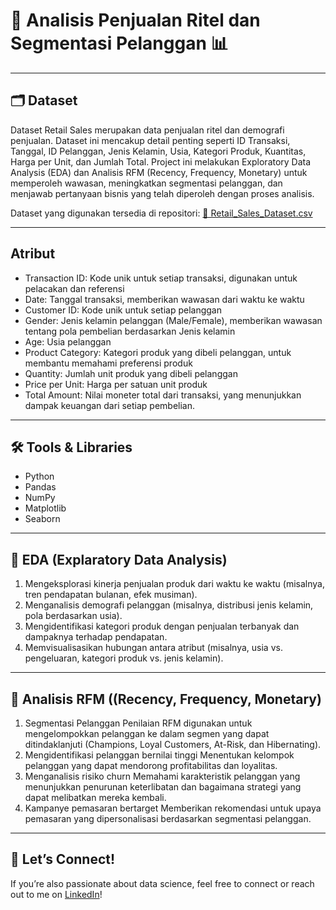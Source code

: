 #  🧺 Analisis Penjualan Ritel dan Segmentasi Pelanggan 📊


---

## 🗂 Dataset

Dataset Retail Sales merupakan data penjualan ritel dan demografi penjualan. Dataset ini mencakup detail penting seperti ID Transaksi, Tanggal, ID Pelanggan, Jenis Kelamin, Usia, Kategori Produk, Kuantitas, Harga per Unit, dan Jumlah Total. Project ini melakukan Exploratory Data Analysis (EDA) dan Analisis RFM (Recency, Frequency, Monetary) untuk memperoleh wawasan, meningkatkan segmentasi pelanggan, dan menjawab pertanyaan bisnis yang telah diperoleh dengan proses analisis.


Dataset yang digunakan tersedia di repositori: 
[🔗 Retail_Sales_Dataset.csv](https://github.com/Arfi3/Analisis-Penjualan-Ritel-dan-Segmentasi-Pelanggan/blob/main/retail_sales_dataset.csv)

---

## Atribut
- Transaction ID: Kode unik untuk setiap transaksi, digunakan untuk pelacakan dan referensi
- Date: Tanggal transaksi, memberikan wawasan dari waktu ke waktu
- Customer ID: Kode unik untuk setiap pelanggan
- Gender: Jenis kelamin pelanggan (Male/Female), memberikan wawasan tentang pola pembelian berdasarkan Jenis kelamin
- Age: Usia pelanggan
- Product Category: Kategori produk yang dibeli pelanggan, untuk membantu memahami preferensi produk
- Quantity: Jumlah unit produk yang dibeli pelanggan
- Price per Unit: Harga per satuan unit produk
- Total Amount: Nilai moneter total dari transaksi, yang menunjukkan dampak keuangan dari setiap pembelian.

---

## 🛠 Tools & Libraries

- Python  
- Pandas  
- NumPy  
- Matplotlib
- Seaborn

---

## 📌 EDA (Explaratory Data Analysis)

1. Mengeksplorasi kinerja penjualan produk dari waktu ke waktu (misalnya, tren pendapatan bulanan, efek musiman).
2. Menganalisis demografi pelanggan (misalnya, distribusi jenis kelamin, pola berdasarkan usia).
3. Mengidentifikasi kategori produk dengan penjualan terbanyak dan dampaknya terhadap pendapatan.
4. Memvisualisasikan hubungan antara atribut (misalnya, usia vs. pengeluaran, kategori produk vs. jenis kelamin).

---

## 🙌 Analisis RFM ((Recency, Frequency, Monetary)

1. Segmentasi Pelanggan
Penilaian RFM digunakan untuk mengelompokkan pelanggan ke dalam segmen yang dapat ditindaklanjuti (Champions, Loyal Customers, At-Risk, dan Hibernating).
2. Mengidentifikasi pelanggan bernilai tinggi
Menentukan kelompok pelanggan yang dapat mendorong profitabilitas dan loyalitas.
3. Menganalisis risiko churn
Memahami karakteristik pelanggan yang menunjukkan penurunan keterlibatan dan bagaimana strategi yang dapat melibatkan mereka kembali.
4. Kampanye pemasaran bertarget
Memberikan rekomendasi untuk upaya pemasaran yang dipersonalisasi berdasarkan segmentasi pelanggan.
---

## 🚀 Let’s Connect!

If you’re also passionate about data science, feel free to connect or reach out to me on  [LinkedIn](https://www.linkedin.com/in/arfinadhifahananti/)!
